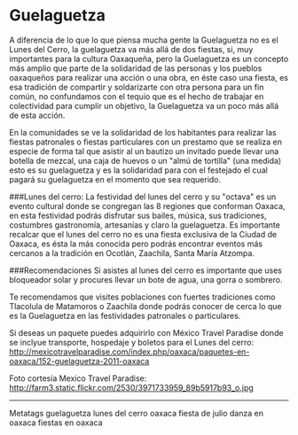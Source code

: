 Guelaguetza
==========================================================================================
A diferencia de lo que lo que piensa mucha gente la Guelaguetza no es el Lunes del Cerro, la guelaguetza va más allá de dos fiestas, si, muy importantes para la cultura Oaxaqueña, pero la Guelaguetza es un concepto más amplio que parte de la solidaridad de las personas y los pueblos oaxaqueños para realizar una acción o una obra, en éste caso una fiesta, es esa tradición de compartir y soldarizarte con otra persona para un fin común, no confundamos con el tequio que es el hecho de trabajar en colectividad para cumplir un objetivo, la Guelaguetza va un poco más allá de esta acción. 

En la comunidades se ve la solidaridad de los habitantes para realizar las fiestas patronales o fiestas particulares con un prestamo que se realiza en especie de forma tal que asistir al un bautizo un invitado puede llevar una botella de mezcal, una caja de huevos o un "almú de tortilla" (una medida) esto es su guelaguetza y es la solidaridad para con el festejado el cual pagará su guelaguetza en el momento que sea requerido. 


###Lunes del cerro: 
La festividad del lunes del cerro y su "octava" es un evento cultural donde se congregan las 8 regiones que conforman Oaxaca, en esta festividad podrás disfrutar sus bailes, música, sus tradiciones, costumbres gastronomía, artesanías y claro la guelaguetza. 
Es importante recalcar que el lunes del cerro no es una fiesta exclusiva de la Ciudad de Oaxaca, es ésta la más conocida pero podrás encontrar eventos más cercanos a la tradición en Ocotlán, Zaachila, Santa María Atzompa. 

###Recomendaciones
Si asistes al lunes del cerro es importante que uses bloqueador solar y procures llevar un bote de agua, una gorra o sombrero. 

Te recomendamos que visites poblaciones con fuertes tradiciones como Tlacolula de Matamoros o Zaachila donde podrás conocer de cerca lo que es la Guelaguetza en las festividades patronales o particulares. 

Si deseas un paquete puedes adquirirlo con México Travel Paradise donde se inclyue transporte, hospedaje y boletos para el Lunes del cerro: 
http://mexicotravelparadise.com/index.php/oaxaca/paquetes-en-oaxaca/152-guelaguetza-2011-oaxaca

Foto cortesía Mexico Travel Paradise: http://farm3.static.flickr.com/2530/3971733959_89b5917b93_o.jpg
_________________________
Metatags
guelaguetza
lunes del cerro
oaxaca
fiesta de julio
danza en oaxaca
fiestas en oaxaca

